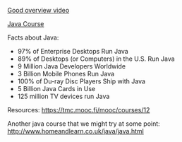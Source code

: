 
[Good overview video](https://www.youtube.com/watch?v=uWYPVz_i7W4)

[Java Course](http://mooc.fi/courses/2013/programming-part-1/material.html)

Facts about Java:
- 97% of Enterprise Desktops Run Java
- 89% of Desktops (or Computers) in the U.S. Run Java
- 9 Million Java Developers Worldwide
- 3 Billion Mobile Phones Run Java
- 100% of Du-ray Disc Players Ship with Java
- 5 Billion Java Cards in Use
- 125 million TV devices run Java

Resources: https://tmc.mooc.fi/mooc/courses/12

Another java course that we might try at some point: http://www.homeandlearn.co.uk/java/java.html
